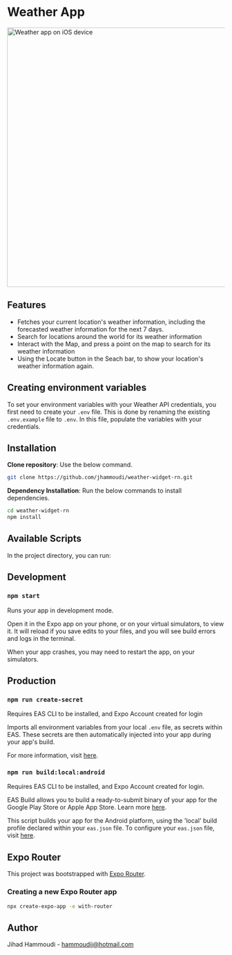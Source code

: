 # Weather App

<img src="./docs/weather-app.gif" alt="Weather app on iOS device" height="600">

## Features

- Fetches your current location's weather information, including the forecasted weather information for the next 7 days.
- Search for locations around the world for its weather information
- Interact with the Map, and press a point on the map to search for its weather information
- Using the Locate button in the Seach bar, to show your location's weather information again.

## Creating environment variables

To set your environment variables with your Weather API credentials, you first need to create your `.env` file. This is done by renaming the existing `.env.example` file to `.env`. In this file, populate the variables with your credentials.

## Installation

**Clone repository**:
Use the below command.

```bash
git clone https://github.com/jhammoudi/weather-widget-rn.git
```

**Dependency Installation**:
Run the below commands to install dependencies.

```bash
cd weather-widget-rn
npm install
```

## Available Scripts

In the project directory, you can run:

## Development

### `npm start`

Runs your app in development mode.

Open it in the Expo app on your phone, or on your virtual simulators, to view it. It will reload if you save edits to your files, and you will see build errors and logs in the terminal.

When your app crashes, you may need to restart the app, on your simulators.

## Production

### `npm run create-secret`

Requires EAS CLI to be installed, and Expo Account created for login

Imports all environment variables from your local `.env` file, as secrets within EAS. These secrets are then automatically injected into your app during your app's build.

For more information, visit [here](https://docs.expo.dev/build-reference/variables/#secrets-on-the-expo-website).

### `npm run build:local:android`

Requires EAS CLI to be installed, and Expo Account created for login.

EAS Build allows you to build a ready-to-submit binary of your app for the Google Play Store or Apple App Store. Learn more [here](https://docs.expo.dev/build/setup/).

This script builds your app for the Android platform, using the 'local' build profile declared within your `eas.json` file. To configure your `eas.json` file, visit [here](https://docs.expo.dev/build/eas-json/).

## Expo Router

This project was bootstrapped with [Expo Router](https://docs.expo.dev/router/introduction/).

### Creating a new Expo Router app

```sh
npx create-expo-app -e with-router
```

## Author

Jihad Hammoudi - hammoudij@hotmail.com
